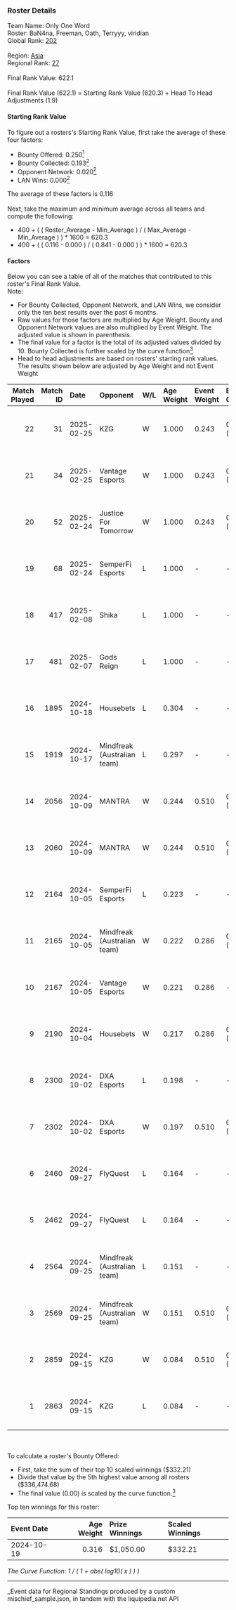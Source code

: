 ### Roster Details<br />
Team Name: Only One Word<br />
Roster: BaN4na, Freeman, Oath, Terryyy, viridian<br />
Global Rank: [202](../../standings_global_2025_03_01.md)<br />
<br />
Region: [Asia]( ../../standings_asia_2025_03_01.md)<br />
Regional Rank: [27]( ../../standings_asia_2025_03_01.md)<br />
<br />
Final Rank Value:  622.1<br />
<br />
Final Rank Value (622.1) = Starting Rank Value (620.3) + Head To Head Adjustments (1.9)<br />

#### Starting Rank Value<br />
To figure out a rosters's Starting Rank Value, first take the average of these four factors:<br />
- Bounty Offered: 0.250[<sup>1</sup>](#table2)
- Bounty Collected: 0.193[<sup>2</sup>](#table1)
- Opponent Network: 0.020[<sup>2</sup>](#table1)
- LAN Wins: 0.000[<sup>2</sup>](#table1)

The average of these factors is 0.116<br />
<br />
Next, take the maximum and minimum average across all teams and compute the following:<br />
- 400 + ( ( Roster_Average - Min_Average ) / ( Max_Average - Min_Average ) ) * 1600 = 620.3
- 400 + ( ( 0.116 - 0.000 ) / ( 0.841 - 0.000 ) ) * 1600 = 620.3


#### Factors<br />
Below you can see a table of all of the matches that contributed to this roster's Final Rank Value.<br />
Note:<br />

- For Bounty Collected, Opponent Network, and LAN Wins, we consider only the ten best results over the past 6 months.
- Raw values for those factors are multiplied by Age Weight. Bounty and Opponent Network values are also multiplied by Event Weight. The adjusted value is shown in parenthesis.
- The final value for a factor is the total of its adjusted values divided by 10. Bounty Collected is further scaled by the curve function[<sup>3</sup>](#curveFunction)
- Head to head adjustments are based on rosters' starting rank values. The results shown below are adjusted by Age Weight and not Event Weight
<span id="table1"></span><br />


| Match Played | Match ID | Date       | Opponent                    | W/L | Age Weight | Event Weight | Bounty Collected | Opponent Network | LAN Wins  | H2H Adj. | Roster                                   |
| -: | -: | :- | :- | :- | :- | :- | :- | :- | :- | -: | :- |
|           22 |       31 | 2025-02-25 | KZG                         | W   | 1.000      | 0.243        | 0.001 (0.000)    | 0.211 (0.051)    | 0 (0.000) |    14.56 | BaN4na, Freeman, Oath, Terryyy, viridian |
|           21 |       34 | 2025-02-25 | Vantage Esports             | W   | 1.000      | 0.243        | 0.000 (0.000)    | 0.180 (0.044)    | 0 (0.000) |    12.98 | BaN4na, Freeman, Oath, Terryyy, viridian |
|           20 |       52 | 2025-02-24 | Justice For Tomorrow        | W   | 1.000      | 0.243        | 0.000 (0.000)    | 0.120 (0.029)    | 0 (0.000) |    11.81 | BaN4na, Freeman, Oath, Terryyy, viridian |
|           19 |       68 | 2025-02-24 | SemperFi Esports            | L   | 1.000      | -            | -                | -                | -         |   -15.41 | BaN4na, Freeman, Oath, Terryyy, viridian |
|           18 |      417 | 2025-02-08 | Shika                       | L   | 1.000      | -            | -                | -                | -         |   -19.81 | BaN4na, neo, Oath, Terryyy, viridian     |
|           17 |      481 | 2025-02-07 | Gods Reign                  | L   | 1.000      | -            | -                | -                | -         |    -5.51 | BaN4na, neo, Oath, Terryyy, viridian     |
|           16 |     1895 | 2024-10-18 | Housebets                   | L   | 0.304      | -            | -                | -                | -         |    -4.94 | BaN4na, neo, Oath, Terryyy, viridian     |
|           15 |     1919 | 2024-10-17 | Mindfreak (Australian team) | L   | 0.297      | -            | -                | -                | -         |    -3.69 | BaN4na, neo, Oath, Terryyy, viridian     |
|           14 |     2056 | 2024-10-09 | MANTRA                      | W   | 0.244      | 0.510        | 0.000 (0.000)    | 0.129 (0.016)    | 0 (0.000) |     3.50 | BaN4na, neo, Oath, Terryyy, viridian     |
|           13 |     2060 | 2024-10-09 | MANTRA                      | W   | 0.244      | 0.510        | 0.000 (0.000)    | 0.129 (0.016)    | 0 (0.000) |     3.58 | BaN4na, neo, Oath, Terryyy, viridian     |
|           12 |     2164 | 2024-10-05 | SemperFi Esports            | L   | 0.223      | -            | -                | -                | -         |    -4.47 | BaN4na, neo, Oath, Terryyy, viridian     |
|           11 |     2165 | 2024-10-05 | Mindfreak (Australian team) | W   | 0.222      | 0.286        | 0.002 (0.000)    | 0.092 (0.006)    | 0 (0.000) |     4.20 | BaN4na, neo, Oath, Terryyy, viridian     |
|           10 |     2167 | 2024-10-05 | Vantage Esports             | W   | 0.221      | 0.286        | -                | 0.180 (0.011)    | 0 (0.000) |     2.38 | BaN4na, neo, Oath, Terryyy, viridian     |
|            9 |     2190 | 2024-10-04 | Housebets                   | W   | 0.217      | 0.286        | 0.001 (0.000)    | 0.144 (0.009)    | 0 (0.000) |     3.35 | BaN4na, neo, Oath, Terryyy, viridian     |
|            8 |     2300 | 2024-10-02 | DXA Esports                 | L   | 0.198      | -            | -                | -                | -         |    -3.43 | BaN4na, neo, Oath, Terryyy, viridian     |
|            7 |     2302 | 2024-10-02 | DXA Esports                 | W   | 0.197      | 0.510        | 0.000 (0.000)    | -                | 0 (0.000) |     2.83 | BaN4na, neo, Oath, Terryyy, viridian     |
|            6 |     2460 | 2024-09-27 | FlyQuest                    | L   | 0.164      | -            | -                | -                | -         |    -0.48 | BaN4na, neo, Oath, Terryyy, viridian     |
|            5 |     2462 | 2024-09-27 | FlyQuest                    | L   | 0.164      | -            | -                | -                | -         |    -0.48 | BaN4na, neo, Oath, Terryyy, viridian     |
|            4 |     2564 | 2024-09-25 | Mindfreak (Australian team) | L   | 0.151      | -            | -                | -                | -         |    -1.91 | BaN4na, neo, Oath, Terryyy, viridian     |
|            3 |     2569 | 2024-09-25 | Mindfreak (Australian team) | W   | 0.151      | 0.510        | 0.002 (0.000)    | 0.092 (0.007)    | 0 (0.000) |     2.87 | BaN4na, neo, Oath, Terryyy, viridian     |
|            2 |     2859 | 2024-09-15 | KZG                         | W   | 0.084      | 0.510        | 0.001 (0.000)    | 0.211 (0.009)    | -         |     1.30 | BaN4na, neo, Oath, Terryyy, viridian     |
|            1 |     2863 | 2024-09-15 | KZG                         | L   | 0.084      | -            | -                | -                | -         |    -1.36 | BaN4na, neo, Oath, Terryyy, viridian     |

<br />
<span id="table2"></span><br />
To calculate a roster's Bounty Offered:<br />

- First, take the sum of their top 10 scaled winnings ($332.21)
- Divide that value by the 5th highest value among all rosters ($336,474.68)
- The final value (0.00) is scaled by the curve function.[<sup>3</sup>](#curveFunction)

Top ten winnings for this roster:<br />

| Event Date | Age Weight | Prize Winnings | Scaled Winnings |
| :- | -: | :- | :- |
| 2024-10-19 |      0.316 | $1,050.00      | $332.21         |


<span id="curveFunction"></span>_The Curve Function: 1 / ( 1 + abs( log10( x ) ) )_<br />

---
_Event data for Regional Standings produced by a custom mischief_sample.json, in tandem with the liquipedia.net API<br />

